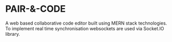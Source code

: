 # PAIR-&-CODE
A web based collaborative code editor built using MERN stack technologies. 
To implement real time synchronisation websockets are used via Socket.IO library.

